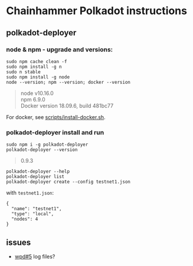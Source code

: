 # Chainhammer Polkadot instructions

## polkadot-deployer
### node & npm - upgrade and versions:
```
sudo npm cache clean -f
sudo npm install -g n
sudo n stable
sudo npm install -g node
node --version; npm --version; docker --version
```
> node v10.16.0  
> npm 6.9.0  
> Docker version 18.09.6, build 481bc77  

For docker, see [scripts/install-docker.sh](../scripts/install-docker.sh).

### polkadot-deployer install and run
```
sudo npm i -g polkadot-deployer
polkadot-deployer --version
```
> 0.9.3  

```
polkadot-deployer --help
polkadot-deployer list
polkadot-deployer create --config testnet1.json
```
with `testnet1.json`:
```
{
  "name": "testnet1",
  "type": "local",
  "nodes": 4
}
```


## issues
* [wpd#5](https://github.com/w3f/polkadot-deployer/issues/5) log files?